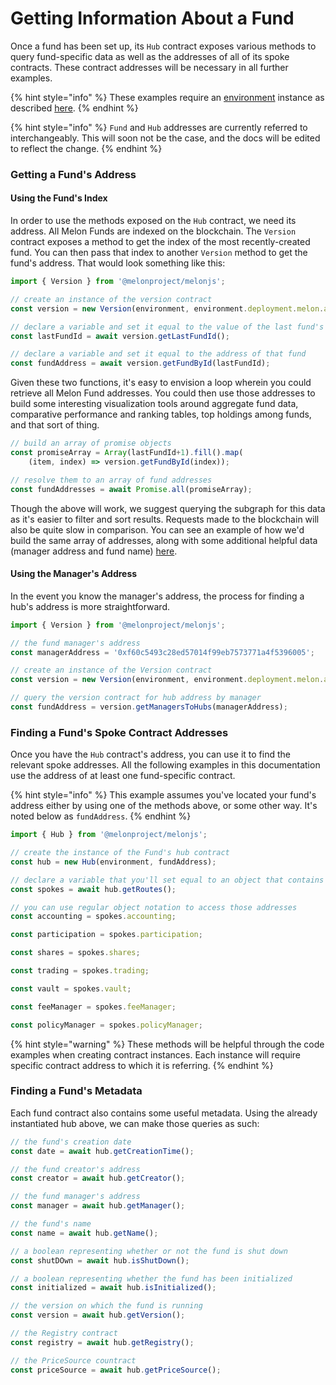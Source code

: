 # Getting Information About a Fund

Once a fund has been set up, its `Hub` contract exposes various methods to query fund-specific data as well as the addresses of all of its spoke contracts. These contract addresses will be necessary in all further examples.

{% hint style="info" %}
These examples require an [environment](../building-blocks/environment/) instance as described [here](../building-blocks/environment/).
{% endhint %}

{% hint style="info" %}
`Fund` and `Hub` addresses are currently referred to interchangeably. This will soon not be the case, and the docs will be edited to reflect the change. 
{% endhint %}

### Getting a Fund's Address

#### Using the Fund's Index

In order to use the methods exposed on the `Hub` contract, we need its address. All Melon Funds are indexed on the blockchain. The `Version` contract exposes a method to get the index of the most recently-created fund. You can then pass that index to another `Version` method to get the fund's address. That would look something like this:

```javascript
import { Version } from '@melonproject/melonjs';

// create an instance of the version contract
const version = new Version(environment, environment.deployment.melon.addr.Version);

// declare a variable and set it equal to the value of the last fund's id
const lastFundId = await version.getLastFundId();

// declare a variable and set it equal to the address of that fund
const fundAddress = await version.getFundById(lastFundId);
```

Given these two functions, it's easy to envision a loop wherein you could retrieve all Melon Fund addresses. You could then use those addresses to build some interesting visualization tools around aggregate fund data, comparative performance and ranking tables, top holdings among funds, and that sort of thing.

```javascript
// build an array of promise objects
const promiseArray = Array(lastFundId+1).fill().map(
    (item, index) => version.getFundById(index));

// resolve them to an array of fund addresses
const fundAddresses = await Promise.all(promiseArray);
```

Though the above will work, we suggest querying the subgraph for this data as it's easier to filter and sort results. Requests made to the blockchain will also be quite slow in comparison. You can see an example of how we'd build the same array of addresses, along with some additional helpful data \(manager address and fund name\) [here](https://thegraph.com/explorer/subgraph/melonproject/melon?query=List%20of%20funds).

#### Using the Manager's Address

In the event you know the manager's address, the process for finding a hub's address is more straightforward.

```javascript
import { Version } from '@melonproject/melonjs';

// the fund manager's address
const managerAddress = '0xf60c5493c28ed57014f99eb7573771a4f5396005';

// create an instance of the Version contract
const version = new Version(environment, environment.deployment.melon.addr.Version);

// query the version contract for hub address by manager
const fundAddress = version.getManagersToHubs(managerAddress);
```

### Finding a Fund's Spoke Contract Addresses

Once you have the `Hub` contract's address, you can use it to find the relevant spoke addresses. All the following examples in this documentation use the address of at least one fund-specific contract.

{% hint style="info" %}
This example assumes you've located your fund's address either by using one of the methods above, or some other way. It's noted below as `fundAddress`. 
{% endhint %}

```javascript
import { Hub } from '@melonproject/melonjs';

// create the instance of the Fund's hub contract
const hub = new Hub(environment, fundAddress);

// declare a variable that you'll set equal to an object that contains all the spoke contract addresses
const spokes = await hub.getRoutes();

// you can use regular object notation to access those addresses
const accounting = spokes.accounting;

const participation = spokes.participation;

const shares = spokes.shares;

const trading = spokes.trading;

const vault = spokes.vault;

const feeManager = spokes.feeManager;

const policyManager = spokes.policyManager;
```

{% hint style="warning" %}
These methods will be helpful through the code examples when creating contract instances. Each instance will require specific contract address to which it is referring. 
{% endhint %}

### Finding a Fund's Metadata

Each fund contract also contains some useful metadata. Using the already instantiated hub above, we can make those queries as such:

```javascript
// the fund's creation date
const date = await hub.getCreationTime();

// the fund creator's address
const creator = await hub.getCreator();

// the fund manager's address
const manager = await hub.getManager();

// the fund's name
const name = await hub.getName();

// a boolean representing whether or not the fund is shut down
const shutDOwn = await hub.isShutDown();

// a boolean representing whether the fund has been initialized
const initialized = await hub.isInitialized();

// the version on which the fund is running
const version = await hub.getVersion();

// the Registry contract
const registry = await hub.getRegistry();

// the PriceSource countract
const priceSource = await hub.getPriceSource();

```



